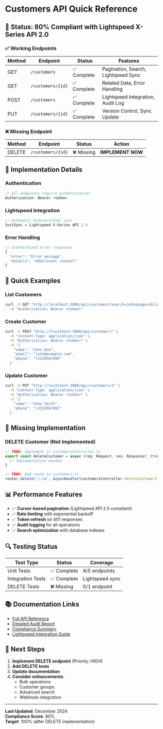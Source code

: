 # Customers API Quick Reference

## 🚀 Status: 80% Compliant with Lightspeed X-Series API 2.0

### ✅ Working Endpoints

| Method | Endpoint | Status | Features |
|--------|----------|--------|----------|
| GET | `/customers` | ✅ Complete | Pagination, Search, Lightspeed Sync |
| GET | `/customers/{id}` | ✅ Complete | Related Data, Error Handling |
| POST | `/customers` | ✅ Complete | Lightspeed Integration, Audit Log |
| PUT | `/customers/{id}` | ✅ Complete | Version Control, Sync Update |

### ❌ Missing Endpoint

| Method | Endpoint | Status | Action |
|--------|----------|--------|--------|
| DELETE | `/customers/{id}` | ❌ Missing | **IMPLEMENT NOW** |

## 🔧 Implementation Details

### Authentication
```typescript
// All endpoints require authentication
Authorization: Bearer <token>
```

### Lightspeed Integration
```typescript
// Automatic bidirectional sync
SuitSync ↔ Lightspeed X-Series API 2.0
```

### Error Handling
```typescript
// Standardized error responses
{
  "error": "Error message",
  "details": "Additional context"
}
```

## 📝 Quick Examples

### List Customers
```bash
curl -X GET "http://localhost:3000/api/customers?search=john&page=1&limit=10" \
  -H "Authorization: Bearer <token>"
```

### Create Customer
```bash
curl -X POST "http://localhost:3000/api/customers" \
  -H "Content-Type: application/json" \
  -H "Authorization: Bearer <token>" \
  -d '{
    "name": "John Doe",
    "email": "john@example.com",
    "phone": "+1234567890"
  }'
```

### Update Customer
```bash
curl -X PUT "http://localhost:3000/api/customers/1" \
  -H "Content-Type: application/json" \
  -H "Authorization: Bearer <token>" \
  -d '{
    "name": "John Smith",
    "phone": "+1234567891"
  }'
```

## 🚨 Missing Implementation

### DELETE Customer (Not Implemented)
```typescript
// TODO: Implement in customersController.ts
export const deleteCustomer = async (req: Request, res: Response): Promise<void> => {
  // Implementation needed
}

// TODO: Add route in customers.ts
router.delete('/:id', asyncHandler(customersController.deleteCustomer));
```

## 📊 Performance Features

- ✅ **Cursor-based pagination** (Lightspeed API 2.0 compliant)
- ✅ **Rate limiting** with exponential backoff
- ✅ **Token refresh** on 401 responses
- ✅ **Audit logging** for all operations
- ✅ **Search optimization** with database indexes

## 🔍 Testing Status

| Test Type | Status | Coverage |
|-----------|--------|----------|
| Unit Tests | ✅ Complete | 4/5 endpoints |
| Integration Tests | ✅ Complete | Lightspeed sync |
| DELETE Tests | ❌ Missing | 0/1 endpoint |

## 📚 Documentation Links

- [Full API Reference](../API_REFERENCE.md)
- [Detailed Audit Report](./CUSTOMERS_API_AUDIT.md)
- [Compliance Summary](./CUSTOMERS_API_COMPLIANCE_SUMMARY.md)
- [Lightspeed Integration Guide](./LIGHTSPEED_INTEGRATION_GUIDE.md)

## 🎯 Next Steps

1. **Implement DELETE endpoint** (Priority: HIGH)
2. **Add DELETE tests**
3. **Update documentation**
4. **Consider enhancements**:
   - Bulk operations
   - Customer groups
   - Advanced search
   - Webhook integration

---

**Last Updated**: December 2024  
**Compliance Score**: 80%  
**Target**: 100% (after DELETE implementation) 